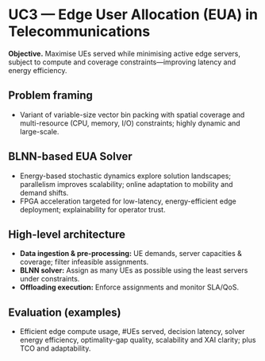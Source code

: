 # UC3 — Edge User Allocation (EUA) in Telecommunications

**Objective.** Maximise UEs served while minimising active edge servers, subject to compute and coverage constraints—improving latency and energy efficiency.

## Problem framing
- Variant of variable-size vector bin packing with spatial coverage and multi-resource (CPU, memory, I/O) constraints; highly dynamic and large-scale.

## BLNN-based EUA Solver
- Energy-based stochastic dynamics explore solution landscapes; parallelism improves scalability; online adaptation to mobility and demand shifts.
- FPGA acceleration targeted for low-latency, energy-efficient edge deployment; explainability for operator trust.

## High-level architecture
- **Data ingestion & pre-processing:** UE demands, server capacities & coverage; filter infeasible assignments.  
- **BLNN solver:** Assign as many UEs as possible using the least servers under constraints.  
- **Offloading execution:** Enforce assignments and monitor SLA/QoS.

## Evaluation (examples)
- Efficient edge compute usage, #UEs served, decision latency, solver energy efficiency, optimality-gap quality, scalability and XAI clarity; plus TCO and adaptability.
